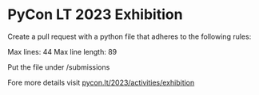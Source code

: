 # PyCon LT 2023 Exhibition

Create a pull request with a python file that adheres to the following rules:

Max lines: 44
Max line length: 89

Put the file under /submissions

Fore more details visit [pycon.lt/2023/activities/exhibition](https://pycon.lt/2023/activities/exhibition)

